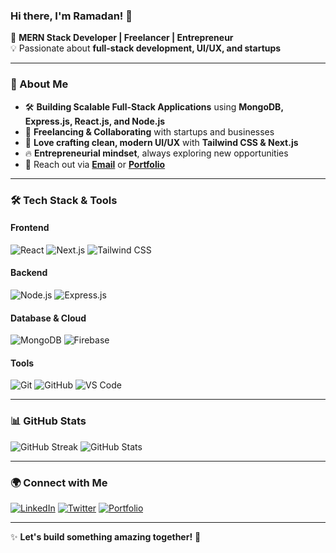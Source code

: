 ### Hi there, I'm Ramadan! 👋

🚀 **MERN Stack Developer | Freelancer | Entrepreneur**  
💡 Passionate about **full-stack development, UI/UX, and startups**

---

### 🚀 About Me
- 🛠 **Building Scalable Full-Stack Applications** using **MongoDB, Express.js, React.js, and Node.js**
- 💼 **Freelancing & Collaborating** with startups and businesses
- 🎨 **Love crafting clean, modern UI/UX** with **Tailwind CSS & Next.js**
- 🔥 **Entrepreneurial mindset**, always exploring new opportunities
- 📩 Reach out via **[Email](mailto:your-email@example.com)** or **[Portfolio](https://your-portfolio.com)**

---

### 🛠 Tech Stack & Tools

#### **Frontend**
![React](https://img.shields.io/badge/React-20232A?style=for-the-badge&logo=react&logoColor=61DAFB)
![Next.js](https://img.shields.io/badge/Next.js-000000?style=for-the-badge&logo=nextdotjs&logoColor=white)
![Tailwind CSS](https://img.shields.io/badge/TailwindCSS-38B2AC?style=for-the-badge&logo=tailwind-css&logoColor=white)

#### **Backend**
![Node.js](https://img.shields.io/badge/Node.js-339933?style=for-the-badge&logo=nodedotjs&logoColor=white)
![Express.js](https://img.shields.io/badge/Express.js-000000?style=for-the-badge&logo=express&logoColor=white)

#### **Database & Cloud**
![MongoDB](https://img.shields.io/badge/MongoDB-4EA94B?style=for-the-badge&logo=mongodb&logoColor=white)
![Firebase](https://img.shields.io/badge/Firebase-FFCA28?style=for-the-badge&logo=firebase&logoColor=black)

#### **Tools**
![Git](https://img.shields.io/badge/Git-F05032?style=for-the-badge&logo=git&logoColor=white)
![GitHub](https://img.shields.io/badge/GitHub-181717?style=for-the-badge&logo=github&logoColor=white)
![VS Code](https://img.shields.io/badge/VS%20Code-007ACC?style=for-the-badge&logo=visual-studio-code&logoColor=white)

---

### 📊 GitHub Stats
![GitHub Streak](https://github-readme-streak-stats.herokuapp.com/?user=your-username&theme=react)
![GitHub Stats](https://github-readme-stats.vercel.app/api?username=your-username&show_icons=true&theme=react)

---

### 🌍 Connect with Me
[![LinkedIn](https://img.shields.io/badge/-LinkedIn-blue?style=for-the-badge&logo=linkedin)](https://www.linkedin.com/in/your-profile/)
[![Twitter](https://img.shields.io/badge/-Twitter-blue?style=for-the-badge&logo=twitter)](https://twitter.com/your-profile)
[![Portfolio](https://img.shields.io/badge/-Portfolio-black?style=for-the-badge&logo=web)](https://your-portfolio.com)

---

✨ **Let's build something amazing together!** 🚀

